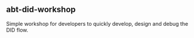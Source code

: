 ## abt-did-workshop

Simple workshop for developers to quickly develop, design and debug the DID flow.